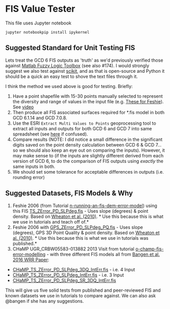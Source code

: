 # FIS Value Tester

This file uses Jupyter notebook

```
jupyter notebookpip install ipykernel

```



## Suggested Standard for Unit Testing FIS
Lets treat the GCD 6 FIS outputs as 'truth' as we'd previously verified those against [Matlab Fuzzy Logic Toolbox](https://www.mathworks.com/products/fuzzy-logic.html?s_tid=srchtitle) (see also #174). I would strongly suggest we also test against [scikit](https://pypi.python.org/pypi/scikit-fuzzy), and as that is open-source and Python it should be a quick an easy test to shove the text files through it.  

I think the method we used above is good for testing. Briefly:
1. Have a point shapefile with 15-30 points manually selected to represent the diversity and range of values in the input file (e.g. [These for Feshie](https://usu.box.com/s/9t3u9wnh2ub0d41bnxgda01zzqij2v80)). See [video](https://youtu.be/3VrUBEV5kTs?t=3m47s)
2. Then produce all FIS associated surfaces required for *.fis model in both GCD 6.1.14 and GCD 7.0.8.
3.  Use the ESRI `Extract Multi Values to Points` geoprocessing tool to extract all inputs and outputs for both GCD 6 and GCD 7 into same spreadsheet (see [here](https://youtu.be/3VrUBEV5kTs?t=8m5s) if confused).
4. Compare results (NOTE: I did notice a small difference in the significant digits saved on the point density calculation between GCD 6 & GCD 7... so we should also keep an eye out on comparing the inputs). However, it may make sense to (if the inputs are slightly different derived from each version of GCD 6, to do the comparison of FIS outputs using *exactly* the same inputs in both. 
5. We should set some tolerance for acceptable differences in outputs (i.e. rounding error)
## Suggested Datasets, FIS Models & Why
1. Feshie 2006 (from Tutorial [n-running-an-fis-dem-error-model](http://gcd6help.joewheaton.org/tutorials--how-to/workshop-tutorials/n-running-an-fis-dem-error-model)) using this FIS [TS_ZError_PD_SLPdeg.fis](https://github.com/Riverscapes/fis-dem-error/blob/master/BySurveyType/TS/TS_ZError_PD_SLPdeg.fis) - Uses slope (degrees) & point density. Based on [Wheaton et al. (2010)](https://www.researchgate.net/publication/227747150_Accounting_for_uncertainty_in_DEMs_from_repeat_topographic_surveys_Improved_sediment_budgets). * Use this because this is what we use in tutorials and teach off of.*
2. Feshie 2006 with [GPS_ZError_PD_SLPdeg_PQ.fis](https://github.com/Riverscapes/fis-dem-error/blob/master/BySurveyType/GPS/GPS_ZError_PD_SLPdeg_PQ.fis) - Uses slope (degrees), GPS 3D Point Quality & point density. Based on [Wheaton et al. (2010)](https://www.researchgate.net/publication/227747150_Accounting_for_uncertainty_in_DEMs_from_repeat_topographic_surveys_Improved_sediment_budgets). * Use this because this is what we use in tutorials was published.*
3.  CHaMP UGR_CRBW05583-013882 2013 Visit from  tutorial [o-champ-fis-error-modelling](http://gcd6help.joewheaton.org/tutorials--how-to/workshop-tutorials/o-champ-fis-error-modelling) - with three different FIS models all from [Bangen et al. 2016 WRR Paper](https://www.researchgate.net/publication/292210478_Error_modeling_of_DEMs_from_topographic_surveys_of_rivers_using_fuzzy_inference_systems):
  - [CHaMP_TS_ZError_PD_SLPdeg_3DQ_IntErr.fis](https://github.com/Riverscapes/fis-dem-error/blob/master/CHaMP/2014/CHaMP_TS_ZError_PD_SLPdeg_3DQ_IntErr.fis) - i.e. 4 Input
  - [CHaMP_TS_ZError_PD_SLPdeg_IntErr.fis](https://github.com/Riverscapes/fis-dem-error/blob/master/CHaMP/2014/CHaMP_TS_ZError_PD_SLPdeg_IntErr.fis) - i.e. 3 Input
  - [CHaMP_TS_ZError_PD_SLPdeg_SR_3DQ_IntErr.fis](https://github.com/Riverscapes/fis-dem-error/blob/master/CHaMP/2014/CHaMP_TS_ZError_PD_SLPdeg_SR_3DQ_IntErr.fis)

This will give us five solid tests from published and peer-reviewed FIS and known datasets we use in tutorials to compare against.  We can also ask @bangen if she has any suggestions.


